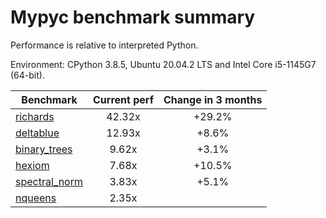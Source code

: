 # Mypyc benchmark summary

Performance is relative to interpreted Python.

Environment: CPython 3.8.5, Ubuntu 20.04.2 LTS and Intel Core i5-1145G7 (64-bit).

| Benchmark | Current perf | Change in 3 months |
| --- | :---: | :---: |
| [richards](benchmarks/richards.md) | 42.32x | +29.2% |
| [deltablue](benchmarks/deltablue.md) | 12.93x | +8.6% |
| [binary_trees](benchmarks/binary_trees.md) | 9.62x | +3.1% |
| [hexiom](benchmarks/hexiom.md) | 7.68x | +10.5% |
| [spectral_norm](benchmarks/spectral_norm.md) | 3.83x | +5.1% |
| [nqueens](benchmarks/nqueens.md) | 2.35x |  |
